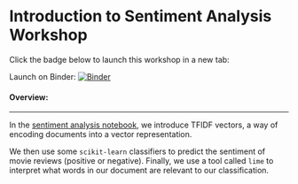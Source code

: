 # Introduction to Sentiment Analysis Workshop

Click the badge below to launch this workshop in a new tab:

Launch on Binder: [![Binder](https://mybinder.org/badge_logo.svg)](https://mybinder.org/v2/gh/ricedatasci/sentiment-analysis-f18/master)

#### Overview:

---

In the [sentiment analysis notebook](./sentiment-analysis.ipynb), we introduce
TFIDF vectors, a way of encoding documents into a vector representation.  

We then use some `scikit-learn` classifiers to predict the sentiment of movie
reviews (positive or negative).  Finally, we use a tool called `lime` to
interpret what words in our document are relevant to our classification.  
